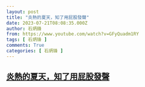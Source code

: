 ```yaml
---
layout: post
title: "炎熱的夏天，知了用屁股發聲"
date: 2023-07-21T08:08:35.000Z
author: 石炳鋒
from: https://www.youtube.com/watch?v=GFyQuadm1RY
tags: [ 石炳锋 ]
comments: True
categories: [ 石炳锋 ]
---
```

<!--1689926915000-->
[炎熱的夏天，知了用屁股發聲](https://www.youtube.com/watch?v=GFyQuadm1RY)
------

<div>

</div>
